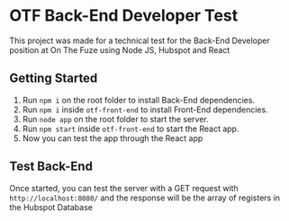 # OTF Back-End Developer Test
This project was made for a technical test for the Back-End Developer position at On The Fuze using Node JS, Hubspot and React

## Getting Started
1. Run `npm i` on the root folder to install Back-End dependencies.
2. Run `npm i` inside `otf-front-end` to install Front-End dependencies.
3. Run `node app` on the root folder to start the server.
4. Run `npm start` inside `otf-front-end` to start the React app.
5. Now you can test the app through the React app

## Test Back-End
Once started, you can test the server with a GET request with `http://localhost:8080/` and the response will be the array of registers in the Hubspot Database

